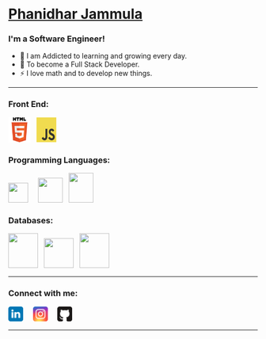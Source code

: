 &nbsp;&nbsp;&nbsp;&nbsp;&nbsp;&nbsp; 
# [Phanidhar Jammula](https://github.com/PhanidharJammula)

### I'm a Software Engineer!

   - :seedling: I am Addicted to learning and growing every day.
   - :goal_net: To become a Full Stack Developer.
   - :zap: I love math and to develop new things.

* * *

### Front End:
<img src="https://raw.githubusercontent.com/github/explore/80688e429a7d4ef2fca1e82350fe8e3517d3494d/topics/html/html.png" width="45" height="50">&nbsp;&nbsp;  <img src="https://raw.githubusercontent.com/github/explore/80688e429a7d4ef2fca1e82350fe8e3517d3494d/topics/javascript/javascript.png" width="40" height="50">

### Programming Languages:
<img src="https://github.com/abranhe/programming-languages-logos/blob/master/src/python/python.png" width="40" height="40">&nbsp;&nbsp;&nbsp;&nbsp;    <img src="https://camo.githubusercontent.com/cdbd0ba439365fba9d1b72e05b6d7e93828f9a9cce4a71346a1a11ed6216261f/68747470733a2f2f696d672e69636f6e73382e636f6d2f636f6c6f722f35302f3030303030302f632d70726f6772616d6d696e672e706e67" width="50" height="50">&nbsp;&nbsp;  <img src="https://camo.githubusercontent.com/6d8bb5138ee1d0f5dfe007ed667838b5a0a1b8629984fab3070466ad52d638b3/68747470733a2f2f696d672e69636f6e73382e636f6d2f636f6c6f722f35302f3030303030302f6a6176612d636f666665652d6375702d6c6f676f2e706e67" width="50" height="60">

### Databases:
<img src="https://github.com/yurijserrano/Github-Profile-Readme-Logos/blob/master/databases/mysql.svg" width="60" height="70">&nbsp;&nbsp;  <img src="https://github.com/yurijserrano/Github-Profile-Readme-Logos/blob/master/databases/redis.svg" width="60" height="60">&nbsp;&nbsp;  <img src="https://github.com/yurijserrano/Github-Profile-Readme-Logos/blob/master/databases/cassandra.svg" width="60" height="70">

* * *

### Connect with me:
<a href="https://www.linkedin.com/in/phanidhar-j-7b5988114/"><img src="https://github.com/edent/SuperTinyIcons/blob/master/images/svg/linkedin.svg" width="30" height="30"></a>&nbsp;&nbsp;&nbsp;&nbsp;    <a href="https://www.instagram.com/phanidhar.jammula/"> <img src="https://github.com/edent/SuperTinyIcons/blob/master/images/svg/instagram.svg" width="30" height="30"></a>&nbsp;&nbsp;&nbsp;&nbsp;    <a href="https://github.com/PhanidharJammula"> <img src="https://raw.githubusercontent.com/edent/SuperTinyIcons/master/images/png/github.png" width="30" height="30"></a>   
* * *
